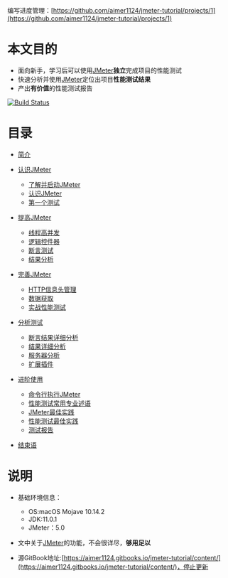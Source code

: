 编写进度管理：[https://github.com/aimer1124/jmeter-tutorial/projects/1](https://github.com/aimer1124/jmeter-tutorial/projects/1)

# 本文目的

- 面向新手，学习后可以使用[JMeter](http://jmeter.apache.org/)**独立**完成项目的性能测试
- 快速分析并使用[JMeter](http://jmeter.apache.org/)定位出项目**性能测试结果**
- 产出**有价值**的性能测试报告

[![Build Status](https://travis-ci.org/aimer1124/jmeter-tutorial.svg?branch=JMeter5.0)](https://travis-ci.org/aimer1124/jmeter-tutorial)

# 目录

- [简介](README.md)
- [认识JMeter](chapter1/README.md)

  - [了解并启动JMeter](chapter1/了解并启动JMeter.md)
  - [认识JMeter](chapter1/认识JMeter.md)
  - [第一个测试](chapter1/第一个测试.md)

- [提高JMeter](chapter2/README.md)

  - [线程高并发](chapter2/线程高并发.md)
  - [逻辑控件器](chapter2/逻辑控件器.md)
  - [断言测试](chapter2/断言测试.md)
  - [结果分析](chapter2/结果分析.md)

- [完善JMeter](chapter3/README.md)

  - [HTTP信息头管理](chapter3/HTTP信息头管理.md)
  - [数据获取](chapter3/数据获取.md)
  - [实战性能测试](chapter3/实战性能测试.md)

- [分析测试](chapter4/README.md)

  - [断言结果详细分析](chapter4/断言结果详细分析.md)
  - [结果详细分析](chapter4/结果详细分析.md)
  - [服务器分析](chapter4/服务器分析.md)
  - [扩展插件](chapter4/扩展插件.md)

- [进阶使用](chapter5/README.md)

  - [命令行执行JMeter](chapter5/命令行执行JMeter.md)
  - [性能测试常用专业述语](chapter5/性能测试常用专业述语.md)
  - [JMeter最佳实践](chapter5/JMeter官方最佳实践.md)
  - [性能测试最佳实践](chapter5/性能测试最佳实践.md)
  - [测试报告](chapter5/测试报告.md)

- [结束语](end/README.md)

# 说明

- 基础环境信息：
    - OS:macOS Mojave 10.14.2
    - JDK:11.0.1
    - JMeter：5.0

- 文中关于[JMeter](http://jmeter.apache.org/)的功能，不会很详尽，**够用足以**
- 源GitBook地址:[https://aimer1124.gitbooks.io/jmeter-tutorial/content/](https://aimer1124.gitbooks.io/jmeter-tutorial/content/)，停止更新
